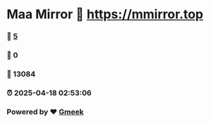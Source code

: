 # Maa Mirror :link: https://mmirror.top 
### :page_facing_up: [5](https://mmirror.top/tag.html) 
### :speech_balloon: 0 
### :hibiscus: 13084 
### :alarm_clock: 2025-04-18 02:53:06 
### Powered by :heart: [Gmeek](https://github.com/Meekdai/Gmeek)
